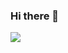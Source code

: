 ### Hi there 👋
![](https://github-readme-stats.vercel.app/api?username=Haru-Kobayashi073&count_private=true&show_icons=true&theme=dracula)

<!--
**Haru-Kobayashi073/Haru-Kobayashi073** is a ✨ _special_ ✨ repository because its `README.md` (this file) appears on your GitHub profile.

Here are some ideas to get you started:

- 🔭 I’m currently working on ...
- 🌱 I’m currently learning ...
- 👯 I’m looking to collaborate on ...
- 🤔 I’m looking for help with ...
- 💬 Ask me about ...
- 📫 How to reach me: ...
- 😄 Pronouns: ...
- ⚡ Fun fact: ...
-->
